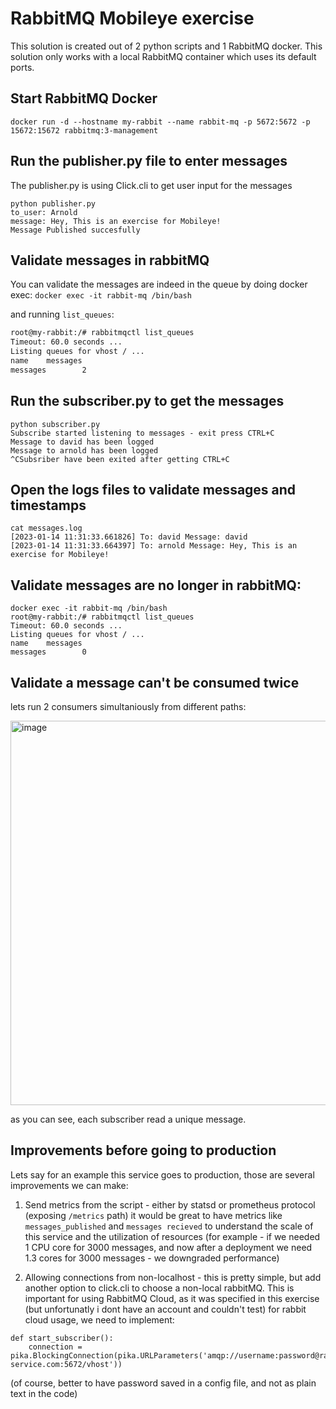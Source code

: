 # RabbitMQ Mobileye exercise

This solution is created out of 2 python scripts and 1 RabbitMQ docker.
This solution only works with a local RabbitMQ container which uses its default ports.


## Start RabbitMQ Docker
`docker run -d --hostname my-rabbit --name rabbit-mq -p 5672:5672 -p 15672:15672 rabbitmq:3-management`

## Run the publisher.py file to enter messages
The publisher.py is using Click.cli to get user input for the messages

```
python publisher.py
to_user: Arnold
message: Hey, This is an exercise for Mobileye!
Message Published succesfully
```

## Validate messages in rabbitMQ

You can validate the messages are indeed in the queue by doing docker exec:
`docker exec -it rabbit-mq /bin/bash`

and running `list_queues`:
```bash
root@my-rabbit:/# rabbitmqctl list_queues
Timeout: 60.0 seconds ...
Listing queues for vhost / ...
name    messages
messages        2
```
## Run the subscriber.py to get the messages

```
python subscriber.py
Subscribe started listening to messages - exit press CTRL+C
Message to david has been logged
Message to arnold has been logged
^CSubsriber have been exited after getting CTRL+C
```

## Open the logs files to validate messages and timestamps

```
cat messages.log
[2023-01-14 11:31:33.661826] To: david Message: david
[2023-01-14 11:31:33.664397] To: arnold Message: Hey, This is an exercise for Mobileye!
```

## Validate messages are no longer in rabbitMQ:

```
docker exec -it rabbit-mq /bin/bash
root@my-rabbit:/# rabbitmqctl list_queues
Timeout: 60.0 seconds ...
Listing queues for vhost / ...
name    messages
messages        0
```

## Validate a message can't be consumed twice
lets run 2 consumers simultaniously from different paths:

<img width="615" alt="image" src="https://user-images.githubusercontent.com/122671058/212466519-3002d55f-ea9c-438a-bece-5d72bad8e047.png">

as you can see, each subscriber read a unique message.

## Improvements before going to production

Lets say for an example this service goes to production, those are several improvements we can make:

1. Send metrics from the script - either by statsd or prometheus protocol (exposing `/metrics` path) it would be great to have metrics like `messages_published` and `messages recieved` to understand the scale of this service and the utilization of resources (for example - if we needed 1 CPU core for 3000 messages, and now after a deployment we need 1.3 cores for 3000 messages - we downgraded performance) 

2. Allowing connections from non-localhost - this is pretty simple, but add another option to click.cli to choose a non-local rabbitMQ.
This is important for using RabbitMQ Cloud, as it was specified in this exercise (but unfortunatly i dont have an account and couldn't test)
for rabbit cloud usage, we need to implement: 
```
def start_subscriber():
    connection = pika.BlockingConnection(pika.URLParameters('amqp://username:password@rabbitmq-service.com:5672/vhost'))
```

(of course, better to have password saved in a config file, and not as plain text in the code)
